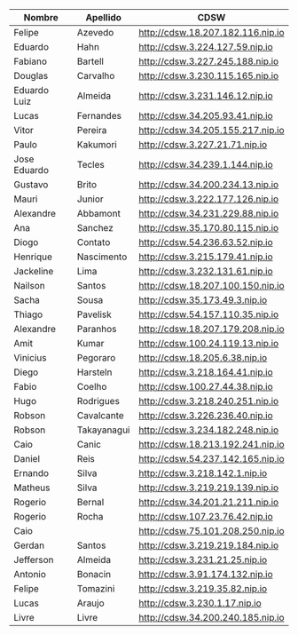 | Nombre       | Apellido    | CDSW                              |
|--------------|-------------|-----------------------------------|
| Felipe       | Azevedo     | http://cdsw.18.207.182.116.nip.io |
| Eduardo      | Hahn        | http://cdsw.3.224.127.59.nip.io   |
| Fabiano      | Bartell     | http://cdsw.3.227.245.188.nip.io  |
| Douglas      | Carvalho    | http://cdsw.3.230.115.165.nip.io  |
| Eduardo Luiz | Almeida     | http://cdsw.3.231.146.12.nip.io   |
| Lucas        | Fernandes   | http://cdsw.34.205.93.41.nip.io   |
| Vitor        | Pereira     | http://cdsw.34.205.155.217.nip.io |
| Paulo        | Kakumori    | http://cdsw.3.227.21.71.nip.io    |
| Jose Eduardo | Tecles      | http://cdsw.34.239.1.144.nip.io   |
| Gustavo      | Brito       | http://cdsw.34.200.234.13.nip.io  |
| Mauri        | Junior      | http://cdsw.3.222.177.126.nip.io  |
| Alexandre    | Abbamont    | http://cdsw.34.231.229.88.nip.io  |
| Ana          | Sanchez     | http://cdsw.35.170.80.115.nip.io  |
| Diogo        | Contato     | http://cdsw.54.236.63.52.nip.io   |
| Henrique     | Nascimento  | http://cdsw.3.215.179.41.nip.io   |
| Jackeline    | Lima        | http://cdsw.3.232.131.61.nip.io   |
| Nailson      | Santos      | http://cdsw.18.207.100.150.nip.io |
| Sacha        | Sousa       | http://cdsw.35.173.49.3.nip.io    |
| Thiago       | Pavelisk    | http://cdsw.54.157.110.35.nip.io  |
| Alexandre    | Paranhos    | http://cdsw.18.207.179.208.nip.io |
| Amit         | Kumar       | http://cdsw.100.24.119.13.nip.io  |
| Vinicius     | Pegoraro    | http://cdsw.18.205.6.38.nip.io    |
| Diego        | Harsteln    | http://cdsw.3.218.164.41.nip.io   |
| Fabio        | Coelho      | http://cdsw.100.27.44.38.nip.io   |
| Hugo         | Rodrigues   | http://cdsw.3.218.240.251.nip.io  |
| Robson       | Cavalcante  | http://cdsw.3.226.236.40.nip.io   |
| Robson       | Takayanagui | http://cdsw.3.234.182.248.nip.io  |
| Caio         | Canic       | http://cdsw.18.213.192.241.nip.io |
| Daniel       | Reis        | http://cdsw.54.237.142.165.nip.io |
| Ernando      | Silva       | http://cdsw.3.218.142.1.nip.io    |
| Matheus      | Silva       | http://cdsw.3.219.219.139.nip.io  |
| Rogerio      | Bernal      | http://cdsw.34.201.21.211.nip.io  |
| Rogerio      | Rocha       | http://cdsw.107.23.76.42.nip.io   |
| Caio         |             | http://cdsw.75.101.208.250.nip.io |
| Gerdan       | Santos      | http://cdsw.3.219.219.184.nip.io  |
| Jefferson    | Almeida     | http://cdsw.3.231.21.25.nip.io    |
| Antonio      | Bonacin     | http://cdsw.3.91.174.132.nip.io   |
| Felipe       | Tomazini    | http://cdsw.3.219.35.82.nip.io    |
| Lucas        | Araujo      | http://cdsw.3.230.1.17.nip.io     |
| Livre        | Livre       | http://cdsw.34.200.240.185.nip.io |
